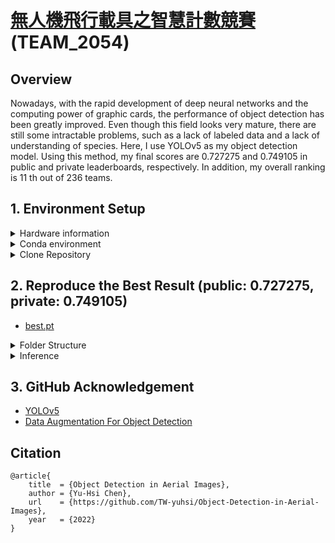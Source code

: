 # [無人機飛行載具之智慧計數競賽](https://tbrain.trendmicro.com.tw/Competitions/Details/25) (TEAM_2054)

## Overview
Nowadays, with the rapid development of deep neural networks and the computing power of graphic cards, the performance of object detection has been greatly improved. Even though this field looks very mature, there are still some intractable problems, such as a lack of labeled data and a lack of understanding of species. Here, I use YOLOv5 as my object detection model. Using this method, my final scores are $0.727275$ and $0.749105$ in public and private leaderboards, respectively. In addition, my overall ranking is $11$ th out of $236$ teams.


## 1. Environment Setup

<details>

<summary>Hardware information</summary>
  
- CPU: i7-11700F
- GPU: GeForce GTX 1660 SUPER™ VENTUS XS OC (6G)

</details>



<details>

<summary>Conda environment</summary>
  
```bash
$ conda create -n uav_yolov5 python=3.7 -y
$ conda activate uav_yolov5
```

</details>




<details>

<summary>Clone Repository</summary>
  
```bash
$ git clone https://github.com/TW-yuhsi/Object-Detection-in-Aerial-Images
$ cd Object-Detection-in-Aerial-Images/
$ pip install -r requirements.txt
```

</details>


  
  
  
  
## 2. Reproduce the Best Result (public: 0.727275, private: 0.749105)

- [best.pt](https://drive.google.com/file/d/1Kn6FOV-Ho06Lz8ROc2nowd88Xkc6Gxnp/view?usp=sharing)

<details>
 
<summary>Folder Structure</summary>

```bash
Object-Detection-in-Aerial-Images/
    ├── best.pt
    ├── datasets/
        └── private/    # img1501.png, img1502.png, img1503.png, ...
```

</details>



  
<details>

<summary>Inference</summary>

```bash
$ python detect_csv.py --weights best.pt --source datasets/private --conf-thres 0.3 --iou-thres 0.3 --save-txt --imgsz 2912
```

</details>




## 3. GitHub Acknowledgement
- [YOLOv5](https://github.com/ultralytics/yolov5)
- [Data Augmentation For Object Detection](https://github.com/Paperspace/DataAugmentationForObjectDetection)




## Citation
```
@article{
    title  = {Object Detection in Aerial Images},
    author = {Yu-Hsi Chen},
    url    = {https://github.com/TW-yuhsi/Object-Detection-in-Aerial-Images},
    year   = {2022}
}
```
